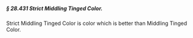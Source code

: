 ##### § 28.431 Strict Middling Tinged Color. #####

Strict Middling Tinged Color is color which is better than Middling Tinged Color.